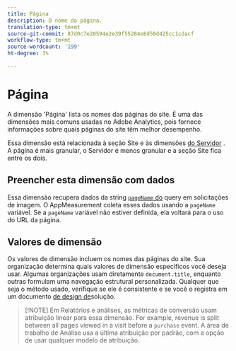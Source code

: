 ```yaml
---
title: Página
description: O nome da página.
translation-type: tm+mt
source-git-commit: 87d0c7e20594e2e39f55284e8d50d425cc1cdacf
workflow-type: tm+mt
source-wordcount: '199'
ht-degree: 3%

---
```



# Página

A dimensão &#39;Página&#39; lista os nomes das páginas do site. É uma das dimensões mais comuns usadas no Adobe Analytics, pois fornece informações sobre quais páginas do site têm melhor desempenho.

Essa dimensão está relacionada à seção [](site-section.md) Site e às dimensões [do Servidor](server.md) . A página é mais granular, o Servidor é menos granular e a seção Site fica entre os dois.

## Preencher esta dimensão com dados

Essa dimensão recupera dados da string [`pageName` do](/help/implement/validate/query-parameters.md) query em solicitações de imagem. O AppMeasurement coleta esses dados usando a `pageName` variável. Se a `pageName` variável não estiver definida, ela voltará para o uso do URL da página.

## Valores de dimensão

Os valores de dimensão incluem os nomes das páginas do site. Sua organização determina quais valores de dimensão específicos você deseja usar. Algumas organizações usam diretamente `document.title`, enquanto outras formulam uma navegação estrutural personalizada. Qualquer que seja o método usado, verifique se ele é consistente e se você o registra em um documento [de design de](/help/implement/prepare/solution-design.md)solução.

>[!NOTE] Em Relatórios e análises, as métricas de conversão usam atribuição linear para essa dimensão. For example, revenue is split between all pages viewed in a visit before a `purchase` event. A área de trabalho de Análise usa a última atribuição por padrão, com a opção de usar qualquer modelo de atribuição.

